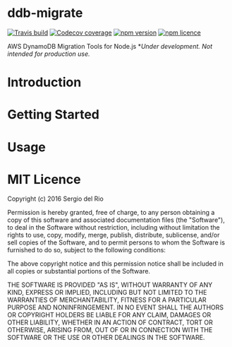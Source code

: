 ddb-migrate
===========
[![Travis build](https://img.shields.io/travis/sdelrio0/ddb-migrate.svg?style=flat)](https://travis-ci.org/sdelrio0/ddb-migrate)
[![Codecov coverage](https://img.shields.io/codecov/c/github/sdelrio0/ddb-migrate.svg?style=flat)]()
[![npm version](https://img.shields.io/npm/v/ddb-migrate.svg?style=flat)]()
[![npm licence](https://img.shields.io/npm/l/ddb-migrate.svg?style=flat)]()

AWS DynamoDB Migration Tools for Node.js
**Under development. Not intended for production use.*

Introduction
============


Getting Started
===============


Usage
=====


MIT Licence
===========

Copyright (c) 2016 Sergio del Rio


Permission is hereby granted, free of charge, to any person obtaining a copy of this software and associated documentation files (the "Software"), to deal in the Software without restriction, including without limitation the rights to use, copy, modify, merge, publish, distribute, sublicense, and/or sell copies of the Software, and to permit persons to whom the Software is furnished to do so, subject to the following conditions:

The above copyright notice and this permission notice shall be included in all copies or substantial portions of the Software.

THE SOFTWARE IS PROVIDED "AS IS", WITHOUT WARRANTY OF ANY KIND, EXPRESS OR IMPLIED, INCLUDING BUT NOT LIMITED TO THE WARRANTIES OF MERCHANTABILITY, FITNESS FOR A PARTICULAR PURPOSE AND NONINFRINGEMENT. IN NO EVENT SHALL THE AUTHORS OR COPYRIGHT HOLDERS BE LIABLE FOR ANY CLAIM, DAMAGES OR OTHER LIABILITY, WHETHER IN AN ACTION OF CONTRACT, TORT OR OTHERWISE, ARISING FROM, OUT OF OR IN CONNECTION WITH THE SOFTWARE OR THE USE OR OTHER DEALINGS IN THE SOFTWARE.
